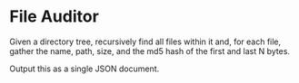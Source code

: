 # File Auditor

Given a directory tree, recursively find all files within it and, for each file, gather the name, path, size, and the md5 hash of the first and last N bytes.

Output this as a single JSON document.
